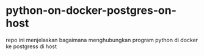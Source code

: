 # python-on-docker-postgres-on-host
repo ini menjelaskan bagaimana menghubungkan program python di docker ke postgress di host
